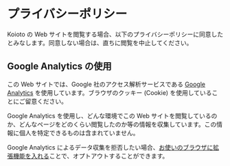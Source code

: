 # プライバシーポリシー

Koioto の Web サイトを閲覧する場合、以下のプライバシーポリシーに同意したとみなします。同意しない場合は、直ちに閲覧を中止してください。

## Google Analytics の使用

この Web サイトでは、Google 社のアクセス解析サービスである [Google Analytics](https://marketingplatform.google.com/) を使用しています。ブラウザのクッキー (Cookie) を使用していることにご留意ください。

Google Analytics を使用し、どんな環境でこの Web サイトを閲覧しているのか、どんなページをどのくらい閲覧したのか等の情報を収集しています。この情報に個人を特定できるものは含まれていません。

Google Analytics によるデータ収集を拒否したい場合、[お使いのブラウザに拡張機能を入れる](https://tools.google.com/dlpage/gaoptout)ことで、オプトアウトすることができます。